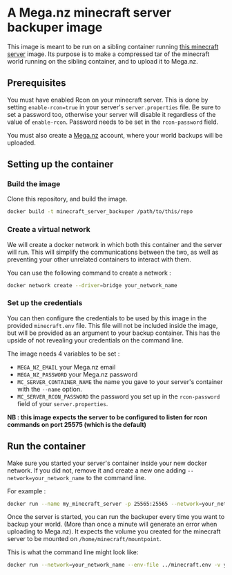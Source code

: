 # A Mega.nz minecraft server backuper image

This image is meant to be run on a sibling container running [this minecraft server](https://github.com/debilausaure/docker_slim_minecraft_server) image.
Its purpose is to make a compressed tar of the minecraft world running on the sibling container, and to upload it to Mega.nz.

## Prerequisites

You must have enabled Rcon on your minecraft server.
This is done by setting `enable-rcon=true` in your server's `server.properties` file. Be sure to set a password too, otherwise your server will disable it regardless of the value of `enable-rcon`. Password needs to be set in the `rcon-password` field.

You must also create a [Mega.nz](https://mega.nz/) account, where your world backups will be uploaded.

## Setting up the container

### Build the image

Clone this repository, and build the image.

```sh
docker build -t minecraft_server_backuper /path/to/this/repo
```

### Create a virtual network

We will create a docker network in which both this container and the server will run. This will simplify the communications between the two, as well as preventing your other unrelated containers to interact with them.

You can use the following command to create a network :
```sh
docker network create --driver=bridge your_network_name
```

### Set up the credentials

You can then configure the credentials to be used by this image in the provided `minecraft.env` file. This file will not be included inside the image, but will be provided as an argument to your backup container. This has the upside of not revealing your credentials on the command line.

The image needs 4 variables to be set :
- `MEGA_NZ_EMAIL` your Mega.nz email
- `MEGA_NZ_PASSWORD` your Mega.nz password
- `MC_SERVER_CONTAINER_NAME` the name you gave to your server's container with the `--name` option.
- `MC_SERVER_RCON_PASSWORD` the password you set up in the `rcon-password` field of your `server.properties`.

**NB : this image expects the server to be configured to listen for rcon commands on port 25575 (which is the default)**

## Run the container

Make sure you started your server's container inside your new docker network. If you did not, remove it and create a new one adding `--network=your_network_name` to the command line.

For example :
```sh
docker run --name my_minecraft_server -p 25565:25565 --network=your_network_name -v my_minecraft_server_volume:/home/minecraft/conf --rm -d tag_of_your_image:latest
```

Once the server is started, you can run the backuper every time you want to backup your world. (More than once a minute will generate an error when uploading to Mega.nz).
It expects the volume you created for the minecraft server to be mounted on `/home/minecraft/mountpoint`.

This is what the command line might look like:
```sh
docker run --network=your_network_name --env-file ../minecraft.env -v your_minecraft_volume:/home/minecraft/mountpoint --rm minecraft_server_backuper:latest
```
